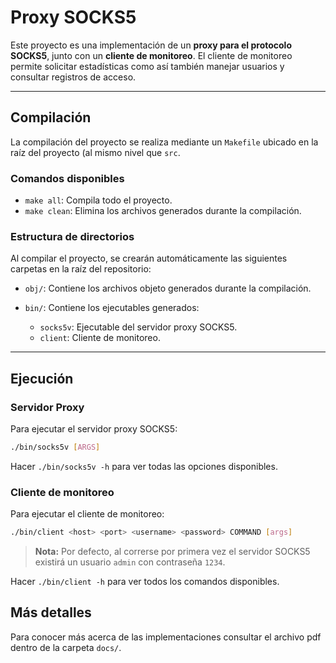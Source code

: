 # Proxy SOCKS5

Este proyecto es una implementación de un **proxy para el protocolo SOCKS5**, junto con un **cliente de monitoreo**.
El cliente de monitoreo permite solicitar estadísticas como así también manejar usuarios y consultar registros de acceso. 

---

## Compilación

La compilación del proyecto se realiza mediante un `Makefile` ubicado en la raíz del proyecto (al mismo nivel que `src`.

### Comandos disponibles

- `make all`: Compila todo el proyecto.
- `make clean`: Elimina los archivos generados durante la compilación.

### Estructura de directorios

Al compilar el proyecto, se crearán automáticamente las siguientes carpetas en la raíz del repositorio:

- `obj/`: Contiene los archivos objeto generados durante la compilación.
- `bin/`: Contiene los ejecutables generados:

  - `socks5v`: Ejecutable del servidor proxy SOCKS5.
  - `client`: Cliente de monitoreo.
---

## Ejecución

### Servidor Proxy

Para ejecutar el servidor proxy SOCKS5:

```bash
./bin/socks5v [ARGS]
```

Hacer `./bin/socks5v -h` para ver todas las opciones disponibles.

### Cliente de monitoreo

Para ejecutar el cliente de monitoreo:

```bash
./bin/client <host> <port> <username> <password> COMMAND [args]
```
> **Nota:** Por defecto, al correrse por primera vez el servidor SOCKS5 existirá un usuario `admin` con contraseña `1234`.

Hacer `./bin/client -h` para ver todos los comandos disponibles.

## Más detalles

Para conocer más acerca de las implementaciones consultar el archivo pdf dentro de la carpeta `docs/`.


